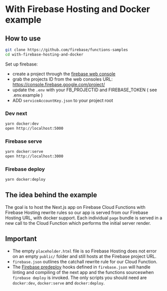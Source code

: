 # With Firebase Hosting and Docker example

## How to use

```bash
git clone https://github.com/firebase/functions-samples
cd with-firebase-hosting-and-docker
```

Set up firebase:

* create a project through the [firebase web console](https://console.firebase.google.com/)
* grab the projects ID from the web consoles URL: https://console.firebase.google.com/project/<projectId>
* update the `.env` with your FB_PROJECTID and FIREBASE_TOKEN ( see .env.example )
* ADD `serviceAccountKey.json` to your project root

### Dev next

```bash
yarn docker:dev
open http://localhost:5000
```

### Firebase serve

```bash
yarn docker:serve
open http://localhost:3000
```

### Firebase deploy

```bash
yarn docker:deploy
```

## The idea behind the example

The goal is to host the Next.js app on Firebase Cloud Functions with Firebase Hosting rewrite rules so our app is served from our Firebase Hosting URL, with docker support. Each individual `page` bundle is served in a new call to the Cloud Function which performs the initial server render.

## Important

* The empty `placeholder.html` file is so Firebase Hosting does not error on an empty `public/` folder and still hosts at the Firebase project URL.
* `firebase.json` outlines the catchall rewrite rule for our Cloud Function.
* The [Firebase predeploy](https://firebase.google.com/docs/cli/#predeploy_and_postdeploy_hooks) hooks defined in `firebase.json` will handle linting and compiling of the next app and the functions sourceswhen `firebase deploy` is invoked. The only scripts you should need are `docker:dev`, `docker:serve` and `docker:deploy`.
